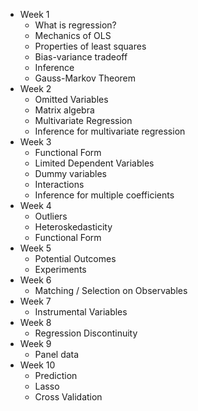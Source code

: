 - Week 1
  - What is regression?
  - Mechanics of OLS
  - Properties of least squares
  - Bias-variance tradeoff
  - Inference
  - Gauss-Markov Theorem  
- Week 2
  - Omitted Variables
  - Matrix algebra
  - Multivariate Regression
  - Inference for multivariate regression
- Week 3
  - Functional Form
  - Limited Dependent Variables
  - Dummy variables
  - Interactions
  - Inference for multiple coefficients
- Week 4
  - Outliers
  - Heteroskedasticity
  - Functional Form
- Week 5
  - Potential Outcomes
  - Experiments
- Week 6
  - Matching / Selection on Observables
- Week 7
  - Instrumental Variables
- Week 8
  - Regression Discontinuity
- Week 9
  - Panel data
- Week 10
  - Prediction
  - Lasso
  - Cross Validation
